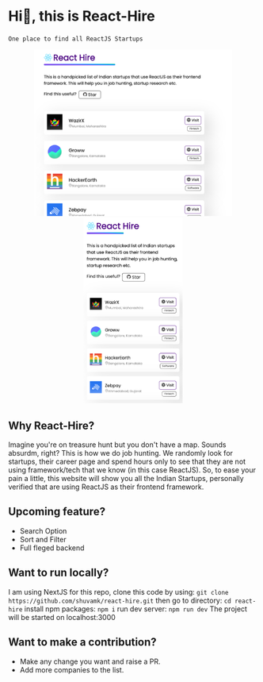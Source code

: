 # Hi👋, this is React-Hire

`One place to find all ReactJS Startups`

<p align="center">
  <img src="./public/readme-ss-1.png" alt="screenshot-1" width="400">
  <img src="./public/readme-ss-2.png" alt="screenshot-2" width="200">
</p>

## Why React-Hire?

<p>Imagine you're on treasure hunt but you don't have a map. Sounds absurdm, right? This is how we do job hunting. We randomly look for startups, their career page and spend hours only to see that they are not using framework/tech that we know (in this case ReactJS). So, to ease your pain a little, this website will show you all the Indian Startups, personally verified that are using ReactJS as their frontend framework.</p>

## Upcoming feature?

<ul>
<li>Search Option</li>
<li>Sort and Filter</li>
<li>Full fleged backend</li>
</ul>

## Want to run locally?

I am using NextJS for this repo, clone this code by using:
`git clone https://github.com/shuvamk/react-hire.git`
then go to directory:
`cd react-hire`
install npm packages:
`npm i`
run dev server:
`npm run dev`
The project will be started on localhost:3000

## Want to make a contribution?

- Make any change you want and raise a PR.
- Add more companies to the list.
